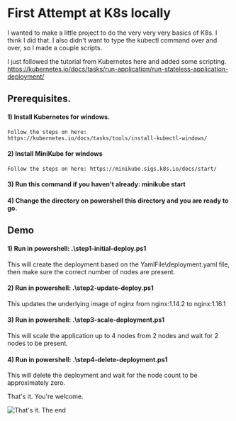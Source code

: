# First Attempt at K8s locally

I wanted to make a little project to do the very very very basics of K8s. I think I did that.  I also didn't want to type the kubectl command over and over, so I made a couple scripts. 

I just followed the tutorial from Kubernetes here and added some scripting. 
https://kubernetes.io/docs/tasks/run-application/run-stateless-application-deployment/

## Prerequisites.   

#### 1) Install Kubernetes for windows.  
    Follow the steps on here: https://kubernetes.io/docs/tasks/tools/install-kubectl-windows/
#### 2) Install MiniKube for windows
    Follow the steps on here: https://minikube.sigs.k8s.io/docs/start/
#### 3) Run this command if you haven't already:  minikube start
#### 4) Change the directory on powershell this directory and you are ready to go. 


## Demo
#### 1) Run in powershell:  .\step1-initial-deploy.ps1

This will create the deployment based on the YamlFile\deployment.yaml file, then make sure the correct number of nodes are present.

#### 2) Run in powershell:  .\step2-update-deploy.ps1

This updates the underlying image of nginx from nginx:1.14.2 to nginx:1.16.1 

#### 3) Run in powershell: .\step3-scale-deployment.ps1

This will scale the application up to 4 nodes from 2 nodes and wait for 2 nodes to be present.

#### 4) Run in powershell: .\step4-delete-deployment.ps1

This will delete the deployment and wait for the node count to be approximately zero.  

That's it. You're welcome. 

![That's it. The end](https://media.giphy.com/media/DAtJCG1t3im1G/giphy.gif)
